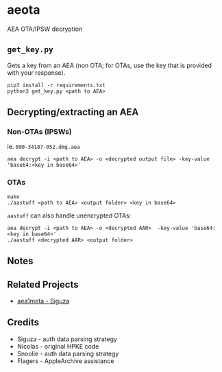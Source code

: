 # aeota

AEA OTA/IPSW decryption

## `get_key.py`

Gets a key from an AEA (non OTA; for OTAs, use the key that is provided with your response).

```shell
pip3 install -r requirements.txt
python3 get_key.py <path to AEA>
```

## Decrypting/extracting an AEA

### Non-OTAs (IPSWs)

ie. `090-34187-052.dmg.aea`

```shell
aea decrypt -i <path to AEA> -o <decrypted output file> -key-value 'base64:<key in base64>'
```

### OTAs

```shell
make
./aastuff <path to AEA> <output folder> <key in base64>
```

`aastuff` can also handle unencrypted OTAs:

```shell
aea decrypt -i <path to AEA> -o <decrypted AAR>  -key-value 'base64:<key in base64>'
./aastuff <decrypted AAR> <output folder>
```

## Notes



## Related Projects

- [aea1meta - Siguza](https://github.com/Siguza/aea1meta)

## Credits

- Siguza - auth data parsing strategy
- Nicolas - original HPKE code
- Snoolie - auth data parsing strategy
- Flagers - AppleArchive assistance
